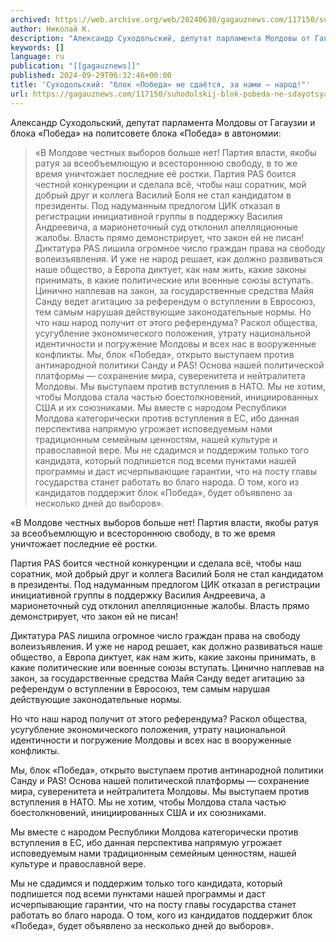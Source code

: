 ```yaml
---
archived: https://web.archive.org/web/20240630/gagauznews.com/117150/suhodolskij-blok-pobeda-ne-sdayotsya-za-nami-narod.html
author: Николай К.
description: "Александр Суходольский, депутат парламента Молдовы от Гагаузии и блока «Победа» на политсовете блока «Победа» в автономии: «В Молдове честных выборов больше нет! Партия власти, якобы ратуя за всеобъемлющую и всестороннюю свободу, в то же время уничтожает последние её ростки. Партия PAS боится честной конкуренции и сделала всё, чтобы наш соратник, мой добрый друг и коллега Василий Боля не стал кандидатом в президенты. Под надуманным предлогом ЦИК отказал в регистрации инициативной группы в поддержку Василия Андреевича, а марионеточный суд отклонил апелляционные жалобы. Власть прямо демонстрирует, что закон ей не писан! Диктатура PAS лишила огромное число граждан права на свободу волеизъявления. И […]"
keywords: []
language: ru
publication: "[[gagauznews]]"
published: 2024-09-29T06:32:46+00:00
title: 'Суходольский: "блок «Победа» не сдаётся, за нами – народ!"'
url: https://gagauznews.com/117150/suhodolskij-blok-pobeda-ne-sdayotsya-za-nami-narod.html
---
```


Александр Суходольский, депутат парламента Молдовы от Гагаузии и блока «Победа» на политсовете блока «Победа» в автономии:

> «В Молдове честных выборов больше нет! Партия власти, якобы ратуя за всеобъемлющую и всестороннюю свободу, в то же время уничтожает последние её ростки.
> Партия PAS боится честной конкуренции и сделала всё, чтобы наш соратник, мой добрый друг и коллега Василий Боля не стал кандидатом в президенты. Под надуманным предлогом ЦИК отказал в регистрации инициативной группы в поддержку Василия Андреевича, а марионеточный суд отклонил апелляционные жалобы. Власть прямо демонстрирует, что закон ей не писан!
> Диктатура PAS лишила огромное число граждан права на свободу волеизъявления. И уже не народ решает, как должно развиваться наше общество, а Европа диктует, как нам жить, какие законы принимать, в какие политические или военные союзы вступать. Цинично наплевав на закон, за государственные средства Майя Санду ведет агитацию за референдум о вступлении в Евросоюз, тем самым нарушая действующие законодательные нормы.
> Но что наш народ получит от этого референдума? Раскол общества, усугубление экономического положения, утрату национальной идентичности и погружение Молдовы и всех нас в вооруженные конфликты.
> Мы, блок «Победа», открыто выступаем против антинародной политики Санду и PAS! Основа нашей политической платформы — сохранение мира, суверенитета и нейтралитета Молдовы. Мы выступаем против вступления в НАТО. Мы не хотим, чтобы Молдова стала частью боестолкновений, инициированных США и их союзниками.
> Мы вместе с народом Республики Молдова категорически против вступления в ЕС, ибо данная перспектива напрямую угрожает исповедуемым нами традиционным семейным ценностям, нашей культуре и православной вере.
> Мы не сдадимся и поддержим только того кандидата, который подпишется под всеми пунктами нашей программы и даст исчерпывающие гарантии, что на посту главы государства станет работать во благо народа. О том, кого из кандидатов поддержит блок «Победа», будет объявлено за несколько дней до выборов».

«В Молдове честных выборов больше нет! Партия власти, якобы ратуя за всеобъемлющую и всестороннюю свободу, в то же время уничтожает последние её ростки.

Партия PAS боится честной конкуренции и сделала всё, чтобы наш соратник, мой добрый друг и коллега Василий Боля не стал кандидатом в президенты. Под надуманным предлогом ЦИК отказал в регистрации инициативной группы в поддержку Василия Андреевича, а марионеточный суд отклонил апелляционные жалобы. Власть прямо демонстрирует, что закон ей не писан!

Диктатура PAS лишила огромное число граждан права на свободу волеизъявления. И уже не народ решает, как должно развиваться наше общество, а Европа диктует, как нам жить, какие законы принимать, в какие политические или военные союзы вступать. Цинично наплевав на закон, за государственные средства Майя Санду ведет агитацию за референдум о вступлении в Евросоюз, тем самым нарушая действующие законодательные нормы.

Но что наш народ получит от этого референдума? Раскол общества, усугубление экономического положения, утрату национальной идентичности и погружение Молдовы и всех нас в вооруженные конфликты.

Мы, блок «Победа», открыто выступаем против антинародной политики Санду и PAS! Основа нашей политической платформы — сохранение мира, суверенитета и нейтралитета Молдовы. Мы выступаем против вступления в НАТО. Мы не хотим, чтобы Молдова стала частью боестолкновений, инициированных США и их союзниками.

Мы вместе с народом Республики Молдова категорически против вступления в ЕС, ибо данная перспектива напрямую угрожает исповедуемым нами традиционным семейным ценностям, нашей культуре и православной вере.

Мы не сдадимся и поддержим только того кандидата, который подпишется под всеми пунктами нашей программы и даст исчерпывающие гарантии, что на посту главы государства станет работать во благо народа. О том, кого из кандидатов поддержит блок «Победа», будет объявлено за несколько дней до выборов».